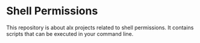 # Shell Permissions

This repository is about alx projects related to shell permissions.
It contains scripts that can be executed in your command line.
